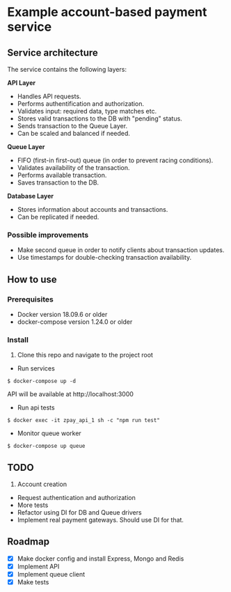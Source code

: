 # Example account-based payment service

## Service architecture

The service contains the following layers:

**API Layer**  
- Handles API requests.  
- Performs authentification and authorization.  
- Validates input: required data, type matches etc.  
- Stores valid transactions to the DB with "pending" status.  
- Sends transaction to the Queue Layer.
- Can be scaled and balanced if needed.  

**Queue Layer**  
- FIFO (first-in first-out) queue (in order to prevent racing conditions).  
- Validates availability of the transaction.  
- Performs available transaction.  
- Saves transaction to the DB.

**Database Layer**  
- Stores information about accounts and transactions.
- Can be replicated if needed.

### Possible improvements

- Make second queue in order to notify clients about transaction updates.
- Use timestamps for double-checking transaction availability.

## How to use

### Prerequisites
- Docker version 18.09.6 or older
- docker-compose version 1.24.0 or older

### Install
1. Clone this repo and navigate to the project root
-  Run services  
```
$ docker-compose up -d
```
API will be available at http://localhost:3000

- Run api tests  
```
$ docker exec -it zpay_api_1 sh -c "npm run test"
```
- Monitor queue worker
```
$ docker-compose up queue
```

## TODO
1. Account creation
- Request authentication and authorization
- More tests
- Refactor using DI for DB and Queue drivers
- Implement real payment gateways. Should use DI for that.

## Roadmap
- [x] Make docker config and install Express, Mongo and Redis
- [x] Implement API
- [x] Implement queue client
- [x] Make tests

